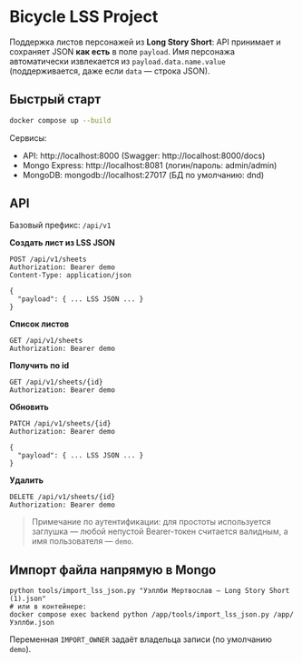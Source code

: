# Bicycle LSS Project

Поддержка листов персонажей из **Long Story Short**: API принимает и сохраняет JSON **как есть** в поле `payload`. Имя персонажа автоматически извлекается из `payload.data.name.value` (поддерживается, даже если `data` — строка JSON).

## Быстрый старт
```bash
docker compose up --build
```

Сервисы:
- API: http://localhost:8000 (Swagger: http://localhost:8000/docs)
- Mongo Express: http://localhost:8081 (логин/пароль: admin/admin)
- MongoDB: mongodb://localhost:27017 (БД по умолчанию: dnd)

## API
Базовый префикс: `/api/v1`

**Создать лист из LSS JSON**
```
POST /api/v1/sheets
Authorization: Bearer demo
Content-Type: application/json

{
  "payload": { ... LSS JSON ... }
}
```

**Список листов**
```
GET /api/v1/sheets
Authorization: Bearer demo
```

**Получить по id**
```
GET /api/v1/sheets/{id}
Authorization: Bearer demo
```

**Обновить**
```
PATCH /api/v1/sheets/{id}
Authorization: Bearer demo

{
  "payload": { ... LSS JSON ... }
}
```

**Удалить**
```
DELETE /api/v1/sheets/{id}
Authorization: Bearer demo
```

> Примечание по аутентификации: для простоты используется заглушка — любой непустой Bearer-токен считается валидным, а имя пользователя — `demo`.

## Импорт файла напрямую в Mongo
```
python tools/import_lss_json.py "Уэллби Мертвослав — Long Story Short (1).json"
# или в контейнере:
docker compose exec backend python /app/tools/import_lss_json.py /app/Уэллби.json
```
Переменная `IMPORT_OWNER` задаёт владельца записи (по умолчанию `demo`).
